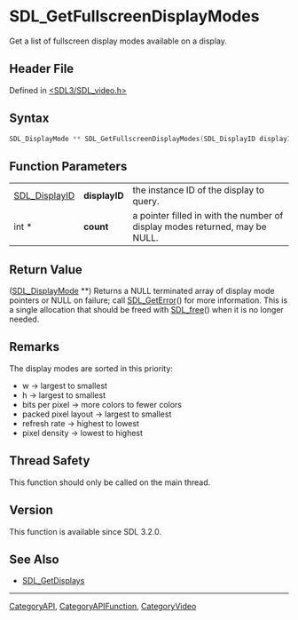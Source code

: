 # SDL_GetFullscreenDisplayModes

Get a list of fullscreen display modes available on a display.

## Header File

Defined in [<SDL3/SDL_video.h>](https://github.com/libsdl-org/SDL/blob/main/include/SDL3/SDL_video.h)

## Syntax

```c
SDL_DisplayMode ** SDL_GetFullscreenDisplayModes(SDL_DisplayID displayID, int *count);
```

## Function Parameters

|                                |               |                                                                             |
| ------------------------------ | ------------- | --------------------------------------------------------------------------- |
| [SDL_DisplayID](SDL_DisplayID) | **displayID** | the instance ID of the display to query.                                    |
| int *                          | **count**     | a pointer filled in with the number of display modes returned, may be NULL. |

## Return Value

([SDL_DisplayMode](SDL_DisplayMode) **) Returns a NULL terminated array of
display mode pointers or NULL on failure; call
[SDL_GetError](SDL_GetError)() for more information. This is a single
allocation that should be freed with [SDL_free](SDL_free)() when it is no
longer needed.

## Remarks

The display modes are sorted in this priority:

- w -> largest to smallest
- h -> largest to smallest
- bits per pixel -> more colors to fewer colors
- packed pixel layout -> largest to smallest
- refresh rate -> highest to lowest
- pixel density -> lowest to highest

## Thread Safety

This function should only be called on the main thread.

## Version

This function is available since SDL 3.2.0.

## See Also

- [SDL_GetDisplays](SDL_GetDisplays)






----
[CategoryAPI](CategoryAPI), [CategoryAPIFunction](CategoryAPIFunction), [CategoryVideo](CategoryVideo)

